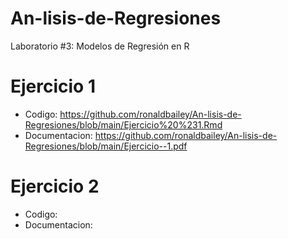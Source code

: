 # An-lisis-de-Regresiones

Laboratorio #3: Modelos de Regresión en R


# Ejercicio 1 

  - Codigo: https://github.com/ronaldbailey/An-lisis-de-Regresiones/blob/main/Ejercicio%20%231.Rmd
  - Documentacion: https://github.com/ronaldbailey/An-lisis-de-Regresiones/blob/main/Ejercicio--1.pdf
  
  

# Ejercicio 2 

  - Codigo: 
  - Documentacion: 
  